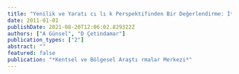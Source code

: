 ```yaml
---
title: "Yenilik ve Yaratı cı lı k Perspektifinden Bir Değerlendirme: İṫanbul'da Yaratı cı Endüstriler ve Yaratı cı Işģ̈\""
date: 2011-01-01
publishDate: 2021-08-20T12:06:02.829322Z
authors: ["A Günsel", "D Çetindamar"]
publication_types: ["2"]
abstract: ""
featured: false
publication: "*Kentsel ve Bölgesel Araştı rmalar Merkezi*"
---
```


